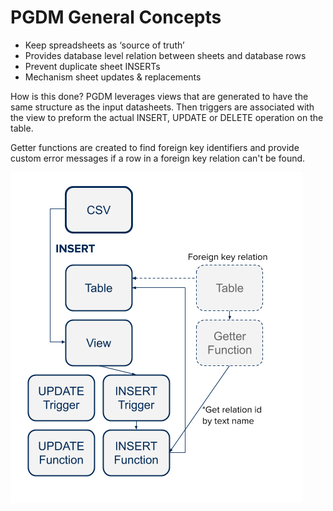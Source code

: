 # PGDM General Concepts

 - Keep spreadsheets as ‘source of truth’
 - Provides database level relation between sheets and database rows
 - Prevent duplicate sheet INSERTs
 - Mechanism sheet updates & replacements

How is this done?  PGDM leverages views that are generated to have the same structure as the input datasheets.  Then triggers are associated with the view to preform the actual INSERT, UPDATE or DELETE operation on the table.

Getter functions are created to find foreign key identifiers and provide custom error messages if a row in a foreign key relation can't be found.

![flow overview](./images/pgdm-overview.png)